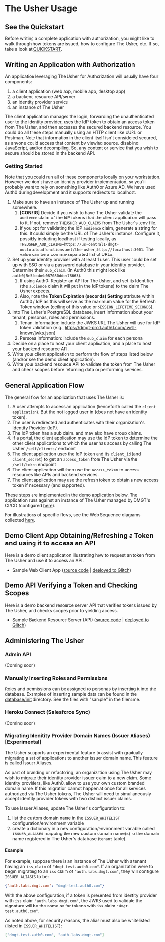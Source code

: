 # The Usher Usage

## See the Quickstart

Before writing a complete application with authorization, you might like to walk through how tokens are issued, how to configure The Usher, etc. If so, take a look at [QUICKSTART](./QUICKSTART.md).

## Writing an Application with Authorization

An application leveraging The Usher for Authorization will usually have four components:

1. a client application (web app, mobile app, desktop app)
1. a backend resource API/server
1. an identity provider service
1. an instance of The Usher

The client application manages the login, forwarding the unauthenticated user to the identity provider, uses the IdP token to obtain an access token from The Usher, and then accesses the secured backend resource.  You could do all these steps manually using an HTTP client like cURL or Postman.
Note that information in the client itself isn't considered secured, as anyone could access that content by viewing source, disabling JavaScript, and/or decompiling.  So, any content or service that you wish to secure should be stored in the backend API.

### Getting Started

Note that you could run all of these components locally on your workstation. However we don't have an identity provider implementation, so you'll probably want to rely on something like Auth0 or Azure AD. We have used Auth0 during development and it supports redirects to localhost.

1. Make sure to have an instance of The Usher up and running somewhere.
   1. **[CONFIG]** Decide if you wish to have The Usher validate the `audience` claim of the IdP tokens that the client application will pass to it.  If not, remove `THEUSHER_AUD_CLAIMS` from The Usher's .env file.
   1. If you opt for validating the IdP `audience` claim, generate a string for this. It could simply be the URL of The Usher's instance. Configure it, possibly including localhost if testing locally, as `THEUSHER_AUD_CLAIMS=https://us-central1-dmgt-oocto.cloudfunctions.net/the-usher,http://localhost:3001`. The value can be a comma-separated list of URLs.
1. Set up your identity provider with at least 1 user. This user could be set up with SSO or via a password database in your identity provider. Determine their `sub_claim`. (In Auth0 this might look like `auth0|5e5feabeb087080ddea78663`).
   1. If using Auth0: Register an API for The Usher, and set its Identifier (the `audience` claim it will put in the IdP tokens) to the claim The Usher expects.
   1. Also, note the **Token Expiration (seconds) Setting** attribute within Auth0 / IdP as this will serve as the maximum value for the Refresh Token window (ceiling of this value or `SESSION_LIFETIME_SECONDS`).
1. Into The Usher's PostgreSQL database, insert information about your tenant, personas, roles and permissions.
   1. Tenant information: include the JWKS URL The Usher will use for IdP token validation (e.g., <https://dmgt-prod.auth0.com/.well-known/jwks.json>)
   1. Persona information: include the `sub_claim` for each persona
1. Decide on a place to host your client application, and a place to host your backend resource API.
1. Write your client application to perform the flow of steps listed below (and/or see the demo client application).
1. Write your backend resource API to validate the token from The Usher and check scopes before returning data or performing services.

## General Application Flow

The general flow for an application that uses The Usher is:

1. A user attempts to access an application (henceforth called the `client application`). But the not logged user in (does not have an identity token).
1. The user is redirected and authenticates with their organization's Identity Provider (IdP).
1. The IdP token has a sub claim, and may also have group claims.
1. If a portal, the client application may use the IdP token to determine the other client applications to which the user has access by calling The Usher `/self/clients/` endpoint
1. The client application uses the IdP token and its `client_id` (and `client_secret`) to get an `access_token` from The Usher via the `/self/token` endpoint
1. The client application will then use the `access_token` to access resources like APIs and backend services.
1. The client application may use the refresh token to obtain a new access token if necessary (and supported).

These steps are implemented in the demo application below.  The application runs against an instance of The Usher managed by DMGT's CI/CD (configured [here](https://github.com/DMGT-TECH/the-usher-poc-config)).

For illustrations of specific flows, see the Web Sequence diagrams collected [here](../diagrams/).

## Demo Client App Obtaining/Refreshing a Token and using it to access an API

Here is a demo client application illustrating how to request an token from The Usher and use it to access an API.

* Sample Web Client App ([source code](https://github.com/DMGT-TECH/the-usher-testclientapp) |  [deployed to Glitch](https://glitch.com/~my-theusher-client))

## Demo API Verifying a Token and Checking Scopes

Here is a demo backend resource server API that verifies tokens issued by The Usher, and  checks scopes prior to yielding access.

* Sample Backend Resource Server (API) ([source code](https://github.com/DMGT-TECH/the-usher-testresourceserver) | [deployed to Glitch](https://glitch.com/~my-theusher-resourceserver))

## Administering The Usher

### Admin API

(Coming soon)

### Manually Inserting Roles and Permissions

Roles and permissions can be assigned to personas by inserting it into the database.  Examples of inserting sample data can be found in the [database/init](https://github.com/DMGT-TECH/the-usher/tree/master/database/init) directory.  See the files with "sample" in the filename.

### Heroku Connect (Salesforce Sync)

(Coming soon)

### Migrating Idenitity Provider Domain Names (Issuer Aliases) [Experimental]

The Usher supports an experimental feature to assist with gradually migrating a set of applications to another issuer domain name.  This feature is called Issuer Aliases.

As part of branding or refactoring, an organization using The Usher may wish to migrate their identity provider issuer claim to a new claim. Some identity providers, like Auth0, allow to use your own custom branded domain name. If this migration cannot happen at once for all services authorized via The Usher tokens, The Usher will need to simultaneously accept identity provider tokens with two distinct issuer claims.

To use Issuer Aliases, update The Usher's configuration to:

1. list the custom domain name in the `ISSUER_WHITELIST` configuration/environment variable
1. create a dictionary in a new configuration/environment variable called `ISSUER_ALIASES` mapping the new custom domain name(s) to the domain name registered in The Usher's database (`tenant` table).

#### Example

For example, suppose there is an instance of The Usher with a tenant having an `iss_claim` of `"dmgt-test.auth0.com"`. If an organization were to begin migrating to an `iss` claim of `"auth.labs.dmgt.com"`, they will configure `ISSUER_ALIASES` to be:

```json
{"auth.labs.dmgt.com": "dmgt-test.auth0.com"}
```

With the above configuration, if a token is presented from identity provider with `iss` claim `"auth.labs.dmgt.com"`, the JWKS used to validate the signature will be the same as for tokens with `iss` claim `"dmgt-test.auth0.com"`.

As noted above, for security reasons, the alias must also be whitelisted (listed in `ISSUER_WHITELIST`):

```json
["dmgt-test.auth0.com", "auth.labs.dmgt.com"]
```
